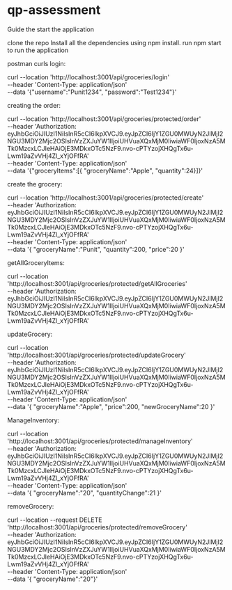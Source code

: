 # qp-assessment
Guide the start the application

clone the repo
Install all the dependencies using npm install.
run npm start to run the application

postman curls 
 login:
 
 curl --location 'http://localhost:3001/api/groceries/login' \
--header 'Content-Type: application/json' \
--data '{"username":"Punit1234", "password":"Test1234"}'

creating the order:

curl --location 'http://localhost:3001/api/groceries/protected/order' \
--header 'Authorization: eyJhbGciOiJIUzI1NiIsInR5cCI6IkpXVCJ9.eyJpZCI6IjY1ZGU0MWUyN2JlMjI2NGU3MDY2Mjc2OSIsInVzZXJuYW1lIjoiUHVuaXQxMjM0IiwiaWF0IjoxNzA5MTk0MzcxLCJleHAiOjE3MDkxOTc5NzF9.nvo-cPTYzojXHQgTx6u-Lwm19aZvVHj4Zl_xYjOFfRA' \
--header 'Content-Type: application/json' \
--data '{"groceryItems":[{ "groceryName":"Apple", "quantity":24}]}'

create the grocery:

curl --location 'http://localhost:3001/api/groceries/protected/create' \
--header 'Authorization: eyJhbGciOiJIUzI1NiIsInR5cCI6IkpXVCJ9.eyJpZCI6IjY1ZGU0MWUyN2JlMjI2NGU3MDY2Mjc2OSIsInVzZXJuYW1lIjoiUHVuaXQxMjM0IiwiaWF0IjoxNzA5MTk0MzcxLCJleHAiOjE3MDkxOTc5NzF9.nvo-cPTYzojXHQgTx6u-Lwm19aZvVHj4Zl_xYjOFfRA' \
--header 'Content-Type: application/json' \
--data '{ "groceryName":"Punit", "quantity":200, "price":20 }'

getAllGroceryItems:

curl --location 'http://localhost:3001/api/groceries/protected/getAllGroceries' \
--header 'Authorization: eyJhbGciOiJIUzI1NiIsInR5cCI6IkpXVCJ9.eyJpZCI6IjY1ZGU0MWUyN2JlMjI2NGU3MDY2Mjc2OSIsInVzZXJuYW1lIjoiUHVuaXQxMjM0IiwiaWF0IjoxNzA5MTk0MzcxLCJleHAiOjE3MDkxOTc5NzF9.nvo-cPTYzojXHQgTx6u-Lwm19aZvVHj4Zl_xYjOFfRA'

updateGrocery:

curl --location 'http://localhost:3001/api/groceries/protected/updateGrocery' \
--header 'Authorization: eyJhbGciOiJIUzI1NiIsInR5cCI6IkpXVCJ9.eyJpZCI6IjY1ZGU0MWUyN2JlMjI2NGU3MDY2Mjc2OSIsInVzZXJuYW1lIjoiUHVuaXQxMjM0IiwiaWF0IjoxNzA5MTk0MzcxLCJleHAiOjE3MDkxOTc5NzF9.nvo-cPTYzojXHQgTx6u-Lwm19aZvVHj4Zl_xYjOFfRA' \
--header 'Content-Type: application/json' \
--data '{ "groceryName":"Apple", "price":200, "newGroceryName":20 }'

ManageInventory:

curl --location 'http://localhost:3001/api/groceries/protected/manageInventory' \
--header 'Authorization: eyJhbGciOiJIUzI1NiIsInR5cCI6IkpXVCJ9.eyJpZCI6IjY1ZGU0MWUyN2JlMjI2NGU3MDY2Mjc2OSIsInVzZXJuYW1lIjoiUHVuaXQxMjM0IiwiaWF0IjoxNzA5MTk0MzcxLCJleHAiOjE3MDkxOTc5NzF9.nvo-cPTYzojXHQgTx6u-Lwm19aZvVHj4Zl_xYjOFfRA' \
--header 'Content-Type: application/json' \
--data '{ "groceryName":"20", "quantityChange":21 }'

removeGrocery:

curl --location --request DELETE 'http://localhost:3001/api/groceries/protected/removeGrocery' \
--header 'Authorization: eyJhbGciOiJIUzI1NiIsInR5cCI6IkpXVCJ9.eyJpZCI6IjY1ZGU0MWUyN2JlMjI2NGU3MDY2Mjc2OSIsInVzZXJuYW1lIjoiUHVuaXQxMjM0IiwiaWF0IjoxNzA5MTk0MzcxLCJleHAiOjE3MDkxOTc5NzF9.nvo-cPTYzojXHQgTx6u-Lwm19aZvVHj4Zl_xYjOFfRA' \
--header 'Content-Type: application/json' \
--data '{ "groceryName":"20"}'
